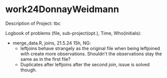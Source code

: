 # work24DonnayWeidmann

Description of Project:
tbc

Logbook of problems (file, sub-project(opt.), Time, Who(initials):
- merge_data.R, joins, 21.5.24 15h, NG:
    - leftjoins behave strangely as the original file when being leftjoined with create more observations. Shouldn't the observations stay the same as in the first file?
    - Duplicates after leftjoins after the second join, issue is solved though.
